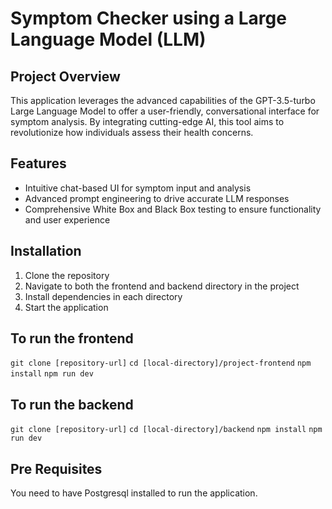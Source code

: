 # Symptom Checker using a Large Language Model (LLM)

## Project Overview

This application leverages the advanced capabilities of the GPT-3.5-turbo Large Language Model to offer a user-friendly, conversational interface for symptom analysis. By integrating cutting-edge AI, this tool aims to revolutionize how individuals assess their health concerns.

## Features

- Intuitive chat-based UI for symptom input and analysis
- Advanced prompt engineering to drive accurate LLM responses
- Comprehensive White Box and Black Box testing to ensure functionality and user experience

## Installation

1. Clone the repository
2. Navigate to both the frontend and backend directory in the project
3. Install dependencies in each directory
4. Start the application

## To run the frontend  

`git clone [repository-url]`
`cd [local-directory]/project-frontend`
`npm install`
`npm run dev`

## To run the backend  

`git clone [repository-url]`
`cd [local-directory]/backend`
`npm install`
`npm run dev`

## Pre Requisites
You need to have Postgresql installed to run the application.

